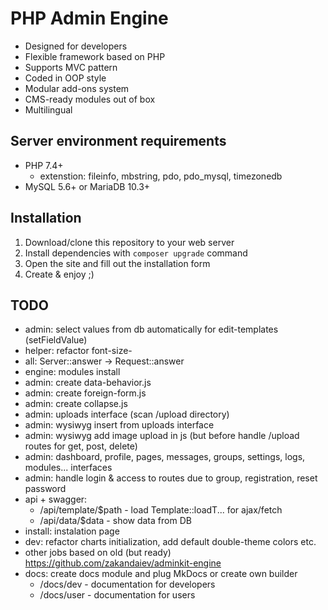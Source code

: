 # PHP Admin Engine
* Designed for developers
* Flexible framework based on PHP
* Supports MVC pattern
* Coded in OOP style
* Modular add-ons system
* CMS-ready modules out of box
* Multilingual

## Server environment requirements
* PHP 7.4+
  * extenstion: fileinfo, mbstring, pdo, pdo_mysql, timezonedb
* MySQL 5.6+ or MariaDB 10.3+

## Installation
1. Download/clone this repository to your web server
2. Install dependencies with `composer upgrade` command
3. Open the site and fill out the installation form
4. Create & enjoy ;)

## TODO
* admin: select values from db automatically for edit-templates (setFieldValue)
* helper: refactor font-size-
* all: Server::answer -> Request::answer
* engine: modules install
* admin: create data-behavior.js
* admin: create foreign-form.js
* admin: create collapse.js
* admin: uploads interface (scan /upload directory)
* admin: wysiwyg insert from uploads interface
* admin: wysiwyg add image upload in js (but before handle /upload routes for get, post, delete)
* admin: dashboard, profile, pages, messages, groups, settings, logs, modules... interfaces
* admin: handle login & access to routes due to group, registration, reset password
* api + swagger:
  * /api/template/$path - load Template::loadT... for ajax/fetch
  * /api/data/$data - show data from DB
* install: instalation page
* dev: refactor charts initialization, add default double-theme colors etc.
* other jobs based on old (but ready) https://github.com/zakandaiev/adminkit-engine
* docs: create docs module and plug MkDocs or create own builder
  * /docs/dev - documentation for developers
  * /docs/user - documentation for users
